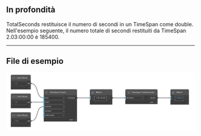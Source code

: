 ## In profondità
TotalSeconds restituisce il numero di secondi in un TimeSpan come double. Nell'esempio seguente, il numero totale di secondi restituiti da TimeSpan 2.03:00:00 è 185400.
___
## File di esempio

![TotalSeconds](./DSCore.TimeSpan.TotalSeconds_img.jpg)

